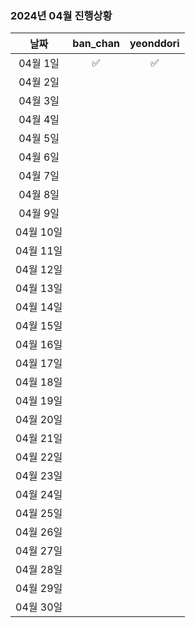 ### 2024년 04월 진행상황
| 날짜 | ban_chan | yeonddori |
|:---:|:---:|:---:|
| 04월 1일 | ✅ | ✅ |
| 04월 2일 | | |
| 04월 3일 | | |
| 04월 4일 | | |
| 04월 5일 | | |
| 04월 6일 | | |
| 04월 7일 | | |
| 04월 8일 | | |
| 04월 9일 | | |
| 04월 10일 | | |
| 04월 11일 | | |
| 04월 12일 | | |
| 04월 13일 | | |
| 04월 14일 | | |
| 04월 15일 | | |
| 04월 16일 | | |
| 04월 17일 | | |
| 04월 18일 | | |
| 04월 19일 | | |
| 04월 20일 | | |
| 04월 21일 | | |
| 04월 22일 | | |
| 04월 23일 | | |
| 04월 24일 | | |
| 04월 25일 | | |
| 04월 26일 | | |
| 04월 27일 | | |
| 04월 28일 | | |
| 04월 29일 | | |
| 04월 30일 | | |
